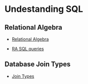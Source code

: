 # Undestanding SQL

## Relational Algebra

- [Relational Algebra](algebra.md)

- [RA SQL queries](ra_queries.md)

## Database Join Types

- [Join Types](join.md)


